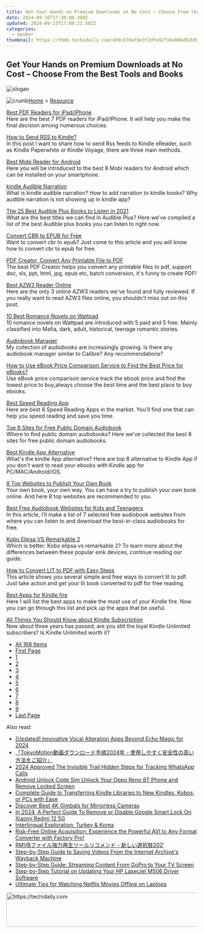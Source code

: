 ```yaml
---
title: Get Your Hands on Premium Downloads at No Cost – Choose From the Best Tools and Books
date: 2024-09-16T17:30:08.390Z
updated: 2024-09-23T17:08:22.582Z
categories:
  - epubor
thumbnail: https://thmb.techidaily.com/dd9c870afbe3f2dfe92f1ba00bd92b9730edbfc9f7029f1358b11e947d20dbef.jpg
---
```


## Get Your Hands on Premium Downloads at No Cost – Choose From the Best Tools and Books

![slogan](http://www.epubor.com/images/guide-banner-word.png)

![crumb](http://www.epubor.com/images/ol_home.png)[Home](https://tools.techidaily.com/epubor/products/) \> [Resource](https://tools.techidaily.com/epubor/products/)

[Best PDF Readers for iPad/iPhone](https://tools.techidaily.com/epubor/reader/)  
 Here are the best 7 PDF readers for iPad/iPhone. It will help you make the final decision among numerous choices.

[How to Send RSS to Kindle?](https://tools.techidaily.com/epubor/products/)  
 In this post I want to share how to send Rss feeds to Kindle eReader, such as Kindle Paperwhite or Kindle Voyage, there are three main methods.

[Best Mobi Reader for Android](https://tools.techidaily.com/epubor/reader/)  
 Here you will be introduced to the best 8 Mobi readers for Android which can be installed on your smartphone.

[kindle Audible Narration](https://tools.techidaily.com/epubor/products/)  
 What is kindle audible narration? How to add narration to kindle books? Why audible narration is not showing up in kindle app? 

[The 25 Best Audible Plus Books to Listen in 2021](https://tools.techidaily.com/epubor/products/)  
 What are the best titles we can find in Audible Plus? Here we've compiled a list of the best Audible plus books you can listen to right now.

[Convert CBR to EPUB for Free](https://tools.techidaily.com/epubor/products/)  
 Want to convert cbr to epub? Just come to this article and you will know how to convert cbr to epub for free.

[PDF Creator, Convert Any Printable File to PDF](https://tools.techidaily.com/epubor/products/)  
 The best PDF Creator helps you convert any printable files to pdf, support doc, xls, ppt, html, jpg, epub etc, batch conversion, it's funny to create PDF!

[Best AZW3 Reader Online](https://tools.techidaily.com/epubor/reader/)  
 Here are the only 3 online AZW3 readers we've found and fully reviewed. If you really want to read AZW3 files online, you shouldn't miss out on this post.

[10 Best Romance Novels on Wattpad](https://tools.techidaily.com/epubor/products/)  
 10 romance novels on Wattpad are introduced with 5 paid and 5 free. Mainly classified into Mafia, dark, adult, historical, teenage romantic stories.

[Audiobook Manager](https://tools.techidaily.com/epubor/products/)  
 My collection of audiobooks are increasingly growing. Is there any audiobook manager similar to Calibre? Any recommendations?

[How to Use eBook Price Comparison Service to Find the Best Price for eBooks?](https://tools.techidaily.com/epubor/products/)  
 Use eBook price comparison service track the ebook price and find the lowest price to buy,always choose the best time and the best place to buy ebooks.

[Best Speed Reading App](https://tools.techidaily.com/epubor/products/)  
 Here are best 8 Speed Reading Apps in the market. You'll find one that can help you speed reading and save you time.

[Top 8 Sites for Free Public Domain Audiobook](https://tools.techidaily.com/epubor/products/)  
 Where to find public domain audiobooks? Here we've collected the best 8 sites for free public domain audiobooks.

[Best Kindle App Alternative](https://tools.techidaily.com/epubor/products/)  
 What's the kindle App alternative? Here are top 8 alternative to Kindle App if you don't want to read your ebooks with Kindle app for PC/MAC/Android/iOS.

[8 Top Websites to Publish Your Own Book](https://tools.techidaily.com/epubor/products/)  
 Your own book, your own way. You can have a try to publish your own book online. And here 8 top websites are recommended to you.

[Best Free Audiobook Websites for Kids and Teenagers](https://tools.techidaily.com/epubor/products/)  
 In this article, I’ll make a list of 7 selected free audiobook websites from where you can listen to and download the best-in-class audiobooks for free.

[Kobo Elipsa VS Remarkable 2](https://tools.techidaily.com/epubor/products/)  
 Which is better: Kobo elipsa vs remarkable 2? To learn more about the differences between these popular eink devices, continue reading our guide.

[How to Convert LIT to PDF with Easy Steps](https://tools.techidaily.com/epubor/products/)  
 This article shows you several simple and free ways to convert lit to pdf. Just take action and get your lit book converted to pdf for free reading.

[Best Apps for Kindle fire](https://tools.techidaily.com/epubor/products/)  
 Here I will list the best apps to make the most use of your Kindle fire. Now you can go through this list and pick up the apps that be useful.

[All Things You Should Know about Kindle Subscription](https://tools.techidaily.com/epubor/products/)  
 Now about three years has passed, are you still the loyal Kindle Unlimited subscribers? Is Kindle Unlimited worth it?

* [All 168 Items](https://tools.techidaily.com/epubor/products/)
* [First Page](https://tools.techidaily.com/epubor/products/)
* [1](https://tools.techidaily.com/epubor/products/)
* [2](https://tools.techidaily.com/epubor/products/)
* [3](https://tools.techidaily.com/epubor/products/)
* [4](https://tools.techidaily.com/epubor/products/)
* [5](https://tools.techidaily.com/epubor/products/)
* [6](https://tools.techidaily.com/epubor/products/)
* [7](https://tools.techidaily.com/epubor/products/)
* [8](https://tools.techidaily.com/epubor/products/)
* [9](https://tools.techidaily.com/epubor/products/)
* [Last Page](https://tools.techidaily.com/epubor/products/)

<ins class="adsbygoogle"
     style="display:block"
     data-ad-format="autorelaxed"
     data-ad-client="ca-pub-7571918770474297"
     data-ad-slot="1223367746"></ins>

<ins class="adsbygoogle"
     style="display:block"
     data-ad-client="ca-pub-7571918770474297"
     data-ad-slot="8358498916"
     data-ad-format="auto"
     data-full-width-responsive="true"></ins>

<span class="atpl-alsoreadstyle">Also read:</span>
<div><ul>
<li><a href="https://fox-friendly.techidaily.com/updated-innovative-vocal-alteration-apps-beyond-echo-magic-for-2024/"><u>[Updated] Innovative Vocal Alteration Apps Beyond Echo Magic for 2024</u></a></li>
<li><a href="https://discover-bits.techidaily.com/tokyomotion2024/"><u>「TokyoMotion動画ダウンロード手順2024年 - 使用しやすく安全性の高い方法をご紹介」</u></a></li>
<li><a href="https://screen-mirroring-recording.techidaily.com/2024-approved-the-invisible-trail-hidden-steps-for-tracking-whatsapp-calls/"><u>2024 Approved The Invisible Trail Hidden Steps for Tracking WhatsApp Calls</u></a></li>
<li><a href="https://sim-unlock.techidaily.com/android-unlock-code-sim-unlock-your-oppo-reno-8t-phone-and-remove-locked-screen-by-drfone-android/"><u>Android Unlock Code Sim Unlock Your Oppo Reno 8T Phone and Remove Locked Screen</u></a></li>
<li><a href="https://some-knowledge.techidaily.com/complete-guide-to-transferring-kindle-libraries-to-new-kindles-kobos-or-pcs-with-ease/"><u>Complete Guide to Transferring Kindle Libraries to New Kindles, Kobos, or PCs with Ease</u></a></li>
<li><a href="https://extra-information.techidaily.com/discover-best-4k-gimbals-for-mirrorless-cameras/"><u>Discover Best 4K Gimbals for Mirrorless Cameras</u></a></li>
<li><a href="https://unlock-android.techidaily.com/in-2024-a-perfect-guide-to-remove-or-disable-google-smart-lock-on-xiaomi-redmi-12-5g-by-drfone-android/"><u>In 2024, A Perfect Guide To Remove or Disable Google Smart Lock On Xiaomi Redmi 12 5G</u></a></li>
<li><a href="https://mondly-stories.techidaily.com/interlingual-exploration-turkey-and-korea/"><u>Interlingual Exploration: Turkey & Korea</u></a></li>
<li><a href="https://discover-bits.techidaily.com/risk-free-online-acquisition-experience-the-powerful-avi-to-any-format-converter-with-factory-pro/"><u>Risk-Free Online Acquisition: Experience the Powerful AVI to Any Format Converter with Factory Pro!</u></a></li>
<li><a href="https://discover-bits.techidaily.com/rmvb-202/"><u>RMVBファイル強力再生ツールリコメンド - 新しい選択肢202ˈ</u></a></li>
<li><a href="https://discover-bits.techidaily.com/step-by-step-guide-to-saving-videos-from-the-internet-archives-wayback-machine/"><u>Step-by-Step Guide to Saving Videos From the Internet Archive's Wayback Machine</u></a></li>
<li><a href="https://discover-bits.techidaily.com/step-by-step-guide-streaming-content-from-gopro-to-your-tv-screen/"><u>Step-by-Step Guide: Streaming Content From GoPro to Your TV Screen</u></a></li>
<li><a href="https://hardware-help.techidaily.com/step-by-step-tutorial-on-updating-your-hp-laserjet-m506-driver-software/"><u>Step-by-Step Tutorial on Updating Your HP LaserJet M506 Driver Software</u></a></li>
<li><a href="https://techno-recovery.techidaily.com/ultimate-tips-for-watching-netflix-movies-offline-on-laptops/"><u>Ultimate Tips for Watching Netflix Movies Offline on Laptops</u></a></li>
</ul></div>

<!-- affiliate ads begin -->
<a href="https://arkmc.pxf.io/c/5597632/352555/5172" target="_top" id="352555">
  <img src="//a.impactradius-go.com/display-ad/5172-352555" border="0" alt="https://techidaily.com" width="720" height="90"/>
</a>
<img height="0" width="0" src="https://arkmc.pxf.io/i/5597632/352555/5172" style="position:absolute;visibility:hidden;" border="0" />
<!-- affiliate ads end -->

